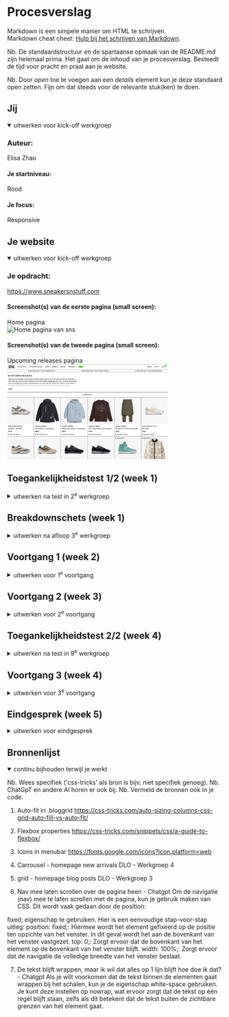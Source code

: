 # Procesverslag
Markdown is een simpele manier om HTML te schrijven.  
Markdown cheat cheet: [Hulp bij het schrijven van Markdown](https://github.com/adam-p/markdown-here/wiki/Markdown-Cheatsheet).

Nb. De standaardstructuur en de spartaanse opmaak van de README.md zijn helemaal prima. Het gaat om de inhoud van je procesverslag. Besteedt de tijd voor pracht en praal aan je website.

Nb. Door *open* toe te voegen aan een *details* element kun je deze standaard open zetten. Fijn om dat steeds voor de relevante stuk(ken) te doen.





## Jij

<details open>
  <summary>uitwerken voor kick-off werkgroep</summary>

  ### Auteur:
  Elisa Zhao

  #### Je startniveau:
  Rood

  #### Je focus:
  Responsive
 
</details>





## Je website

<details open>
  <summary>uitwerken voor kick-off werkgroep</summary>

  ### Je opdracht:
  https://www.sneakersnstuff.com

  #### Screenshot(s) van de eerste pagina (small screen): 
  Home pagina  
  <img src="readme-images/homePagina_sns.png" width="375px" alt="Home pagina van sns">

  #### Screenshot(s) van de tweede pagina (small screen):
  Upcoming releases pagina 
  <img src="readme-images/upcomingReleases_sns.png" width="375px" alt="Upcoming release pagina van sns">
 
</details>



## Toegankelijkheidstest 1/2 (week 1)

<details>
  <summary>uitwerken na test in 2<sup>e</sup> werkgroep</summary>

  ### Bevindingen
  Lijst met je bevindingen die in de test naar voren kwamen:

  Content
  De taal die ze op de website gebruiken is niet complex.
  De buttons geven meestal aan wat het doet, als dat niet zo is kan je wel zien dat het een button is en dat je erop kan klikken.
  De links hebben ook een beschrijving wat het product is en waarop je komt wanneer je het aanklikt.
  
  Code
  Tijdens het valideren van de code kreeg ik 42 errors, 23 warnings en 48 info messaged, ook wanneer ik wat dieper in de code kijk
  zie ik wel dingen waaraan die niet voldoet zoals, de heading elements die niet overal zijn gebruikt of ze gebruiken het veel voor een class, je kan de website wel bedienen met je keyboard alleen zie je niet waar je op dat moment bent dit maakt het dus minder toegankelijk. In de code zelf wordt er vooral veel gebruik gemaakt van vele classes, divs en javascript zelfs voor de kleinste dingen.

  Mobiele ervaring
  De mobiele ervaring van de website is wel goed, je hebt de mogelijkheid om de website te draaien, de horizontale scroll gaat weg, de buttons and links zijn qua grote goed en het scroll gebied is goed. 

  Video & Audio
  Ze maken vrij weinig gebruik van video/audio wanneer dat wel wordt gedaan speelt het niet automatisch af en heb je de mogelijkheid om het te stoppen, maar is er geen mogelijkheid voor ondertiteling. 

  Controls
  Ze maken gebruik van een a element voor linkjes.
  De links zijn niet zo snel te herkennen als links. 
  Alleen pas wanneer je er overheen hovert met je muis, dan worden ze onderlijnt maar ook dit is niet altijd het geval.
  Daarnaast maken ze geen gebruik van een focus state als je het probeert te bedienen met je keyboard. 
  De buttons die worden weergeven zijn gemaakt met een button element, wel merk ik dat sommige links gestyled zijn als een button.

  Animatie 
  Ze maken wel gebruik van een animatie, dit is niet storend en speelt het niet te snel af je hebt hierbij niet de mogelijkheid om het stop te zetten.

  Uiterlijk
  Ze ondersteunen geen dark&light mode, de kleuren zijn vooral zwart/wit alleen de afbeeldingen niet maar in de beschrijving weergeven ze altijd de kleur van het item. Daardoor is de website niet perse afhankelijk van de kleur.
  Het contrast kan je altijd aanpassen, de tekst kan je ook vergroten en schaalt de website meteen mee. 
  De tekst is op sommige delen van de website wel aan de kleine kant, dit is niet voor iedereen goed leesbaar.

  Contrast
  Het kleuren contrast is goed, de tekst is soms wel aan de kleine kant en kan niet voor iedereen goed leesbaar zijn, de afbeeldingen blijft wel overal goed te zien alleen gebruiken ze in hun campagne tekst over een afbeelding dit is niet altijd goed leesbaar. 
</details>



## Breakdownschets (week 1)

<details>
  <summary>uitwerken na afloop 3<sup>e</sup> werkgroep</summary>

  ### de hele pagina + dynamisch deel: 
  <img src="readme-images/homepageBreakdown.jpg" width="375px" alt="breakdown van de home pagina + dynamisch deel">

  ### Upcoming releases pagina: 
  <img src="readme-images/upcomingreleasesBreakdown.jpg" width="375px" alt="breakdown van de upcoming releases pagina">
</details>





## Voortgang 1 (week 2)

<details>
  <summary>uitwerken voor 1<sup>e</sup> voortgang</summary>

  ### Stand van zaken 
  hier dit ging goed & dit was lastig (neem ook screenshots op van delen van je website en code)

  Deze week heb ik mij vooral bezig gehouden met het opzetten van een basis in de html, dit verliep vrijwel goed
  alleen twijfelde ik bij sommige onderdelen welke heading ik moest gebruiken en of ik voor iets wel een ul kon gebruiken.

  Bij het menu vind ik het nog lastig wat ik in de html moet zetten, want wanneer de website op mobiel scherm staat is de nav anders 
  dan dat die op desktop scherm staat. Ik heb allereerst beide uitgewerkt, maar zal ik later nog vragen hoe ik dit precies moet doen.
  <img src="readme-images/navcode.png" width="375px" alt="code van het nav element">

  Ik heb ook gewerkt aan het menu met css alleen kwam ik er later achter dat die nog helemaal niet responsive is en dus niet meeschaalt. 
  Daar moet ik dus nogmaals naar kijken!
  <img src="readme-images/menuhompage.png" width="375px" alt="code van het nav element">

  Voor deze week ben ik niet echt tevreden met mijn voortgang, ik heb alleen nog maar aan html gewerkt voor maar 1 pagine en ook weinig aan de css. Dit moet ik voor de volgende voortgang zeker inhalen! Dan wil ik tenminste klaar zijn met beide html's en een groot deel van beide css's hebben. 

  ### Agenda voor meeting
  samen met je groepje opstellen

  Student 1 - Elisa
  Wat moet er met javascript gedaan worden?
  Hoe uitgebreid moet de alt tekst zijn?
  Gebruik van sections, articles
  Hoe werkt de nav als die zich aanpast wanneer je het scherm responsive maakt?

  Student 2 - Zoë
  Hoe krijg ik de tekst ook responsive?
  Kan ik 2 ul lists in een menu plaatsen?

  Student 3 - Lynn
  Hoe krijg ik alleen de h1 responsive?
  Wanneer het scherm van mobiel naar laptop gaat, komt er een onderdeel bij in het menu. Hoe hebben ze dit gedaan?


  ### Verslag van meeting 
  hier na afloop snel de uitkomsten van de meeting vastleggen

  - Let op de structuur van je pagina.
    In de website wordt er veel gebruik gemaakt van een section > heading > ul > li > soms nog een article met daarin een heading en p 
  
  - Voeg nog enkele dingen toe in de meta van de html

  - Plaats een h2 heading bij een section, dit kan je later hiden maar dan wordt die wel voorgelezen door de voice over.
    Zo weet de gebruiker waar de section over gaat.
  
  - Kijk goed Wanneer het binnen de header valt, meestal zijn dit onderdelen die niet veranderen wanneer je naar een andere pagina gaat. 
</details>







## Voortgang 2 (week 3)

<details> 
  <summary>uitwerken voor 2<sup>e</sup> voortgang</summary>

  ### Stand van zaken 
  hier dit ging goed & dit was lastig (neem ook screenshots op van delen van je website en code)

  Ik heb deze week vooral verder gewerkt aan de css van mijn website
  Wat goed ging was het werken met grid, dit was aan het begin veel uitproberen maar uiteindelijk is het toch gelukt. 
  Het lastige was nog wel de blog posts onderaan de pagina responive krijgen en in combinatie met grid, dit is uiteindelijk wel 
  gelukt met hulp van de studentasisstenten.
  <img src="readme-images/voortgang2codegrid.png" width="375px" alt="code van responsive maken van de blog posts">
  <img src="readme-images/voortgang2grid.png" width="375px" alt="website blog posts">
  <img src="readme-images/voortgang2gridklein.png" width="375px" alt="website blog posts kleiner scherm">

  Flexbox ging ook goed, dit heb ik toegepast op deels de footer en de carrousel, dit is ook de eerste keer dat ik een carrousel 
  heb gemaakt en dit ging vrij snel en simpel!
  <img src="readme-images/carrousel.png" width="375px" alt="carrousel op de homepagina">
  <img src="readme-images/carrouselcode.png" width="375px" alt="code van de carrousel">
  
  Daarnaast heb ik ook verder gewerkt aan styling van de verschillende elementen zoals 
  emoji's toevoegen (dit heb ik nieuw geleerd), teksten etc.
  maar moet ik nog wel wat dingen doen zoals animaties, borders, witruimtes om het geheel af te maken. 
  Ik heb ook geprobeerd om de afbeeldingen eerst te krijgen inplaats van de tekst, dit heb ik gedaan met flexbox > order:1; bijv.
  maar lukt dit telkens niet. 

  Ook heb ik geprobeerd om de tekst te verschuiven en juist te krijgen, maar lukte het niet om die responsive te krijgen.
    <img src="readme-images/responsivetekst.png" width="375px" alt="tekst is niet responsive bij de campaignheader">

  Ik ben deze week tevreden met de vooruitgang van mijn website en lijkt die al veel meer op het origineel, wel moet ik nog veel werken aan de styling van sommige elementen en mij meer focussen op 1 deel van de website en daarna pas verder gaan naar de volgende.


  ### Agenda voor meeting
  samen met je groepje opstellen

  Student 1 - Elisa
  Ik heb nu div’s gezet om de verschillende “kopjes” in de footer, mag dat? Of moet ik er sections van maken? <!-- ! -->
  Moet ik in de footer na de section ook een H2 zetten met een titel?
  Moet ik werken met meerdere css bestanden?
  Hoe krijg ik aan de linkerkant van de scherm geen border? Maar tussen de afbeeldingen wel?
  Hoe verander ik de style wanneer ik op het invulveld van een forum klik?
  Hoe krijg ik in de footer de laatste afbeelding eronder wanneer het scherm kleiner wordt? 
  Hoe zorg ik ervoor dat de tekst in de campaign header ook responsive wordt? 
  Hoe zorg ik ervoor dat ik allereerst het plaatje zie en dan pas de tekst? Doe ik dat met order? <!-- ! -->
  Van een volledig menu naar icoontjes en dat de style verandert, hoe werkt dat? <!-- ! -->

  Student 2 - Zoë
  Is het handig om flexbox te gebruiken of is left and bottom beter?
  Mag padding gebruikt worden?
  Wanneer ik hover zoom heb op een image, hoe zorg ik dat die tekst hetzelfde blijft?
  @fontface werkt niet?
  Hoeveel javascript moet je hebben?
  Is vijf witregels in css een must of mag je het zelf weten?
  Wanneer ik position relative en absolute gebruik op tekst komt de tekst in elkaar, wat is een goede manier om dit te fixen?

  Student 3 - Lynn
  Hoe doe je een searchbalk pop up?
  Waarom werkt flexbox niet meer wanneer ik position relative gebruik?
  Mag top/bottom etc. wel?
  Hoe werkt het met de font?
  Hoe krijg je een responsive slideshow van images?
  Mag je bij tekst die over images staan left en right etc. gebruiken?
  Hoe krijg ik de titels korter (om vormgeving redenen) wanneer het scherm kleiner wordt?

  ### Verslag van meeting
  hier na afloop snel de uitkomsten van de meeting vastleggen

  - Kijk ook vooral naar de originele website, als je bijv grid gebruikt kan je precies zien wat ze hebben gedaan en wat de textuur is.
  - sommige divs die je nu in je html hebt kan je aanpassen naar sections, dit is beter en kan je ook sections in sections zetten.
  - Om een afbeelding boven de tekst te zetten, zet je eerst op de parent de display:flex en dan op de children order.
  - In combinatie met media queries kan je de border op de afbeeldingen specifieker bepalen wanneer die schaalt.
  - Doormiddel van twee ul's te gebruiken in je nav kan je de twee verschillende menu's maken wanner de website van klein scherm naar groot scherm gaat of andersom. Als je scherm groter wordt dan zoveel pix etc. dan wordt de ene navigatie ingeschakeld en de andere uitgeschakeld, andersom dus ook. 

</details>





## Toegankelijkheidstest 2/2 (week 4)

<details>
  <summary>uitwerken na test in 9<sup>e</sup> werkgroep</summary>

  ### Bevindingen
  Lijst met je bevindingen die in de test naar voren kwamen (geef ook aan wat er verbeterd is):

  Screenreader
  Screen reader werkt alleen staat er steeds bezocht link, uiteindelijk hebben we het nogmaals getest als incognito "prive op een browser zit" en dan worden de links niet als bezocht weergeven omdat ik de website al meerdere keren heb bezocht.
  Voor de rest gaat de screenreader door alles heen en kan je precies zien waar die op dat moment is doormiddel van :focus.

  Verbeteringen
  - Uit de test blijkt ook dat er vele dingen zijn verbetert, allereerst het valideren van de html pagina daar kreeg ik nu 0 errors.
  - Ook heb ik geprobeert om in de html zelf niet al te veel classes/divs/javascript te gebruiken voor elk klein onderdeel wat ze dus eerst wel hadden. 
  - De headings die ik nu gebruik zijn nu ook echt gebruikt als headings met titels, om iets te introduceren en niet alleen voor classes. 
  - Ook worden er nu geen heading levels overgeslagen. 
  - Wanneer je nu met je keyboard door de website gaat kan je precies zien waar je bent, ik heb vooral ervoor gezorgd om de verschillende states zoals focus, hover van elementen aan te passen zodat het meer duidelijkheid geeft. Dit vergroot ook de toengangkelijkheid. 
  - De tekst heb ik nu vergroot, omdat het allereerst niet goed leesbaar was. 
  - Ook heb ik achter de tekst die in een afbeelding stond een background geplaatst zodat dit goed leesbaar blijft 
  en niet in de afbeelding wegvalt.
</details>





## Voortgang 3 (week 4)

<details>
  <summary>uitwerken voor 3<sup>e</sup> voortgang</summary>

  ### Stand van zaken
  hier dit ging goed & dit was lastig (neem ook screenshots op van delen van je website en code)
  Goed
  - Algemene styling
  - Responsiveness wanneer het scherm kleiner wordt dat sommige dingen wegvallen of juist andersom
  - Animatie 
  - States van de elementen

  Lastig
  - Menu 
  - positioneren van verschillende elementen (vooral in de nav)
  - bepaalde style elementen - fade in tekst 
  - in uitklap met button

  ### Agenda voor meeting
  samen met je groepje opstellen

  Student 1 - Elisa
- Hoe krijg ik mijn menu hetzelfde als het origineel qua positie?
- Hoe wordt de footer grid hetzelfde uitgelijnd als de grid erboven en dat de 1e kolom 2 blokken overneemt?
- Hoe krijg ik de footerbottom goed onder elkaar bij de a en img?
- Hoe krijg ik de pijltjes gericht op bepaalde woorden doe ik dat met nth-child wordt het dan wel overzichtelijk?
- Hoe werkt dat/wat bedoelen ze met skip link als je de website met controls gebruikt?
- Er zit geen video/audio in mijn website hoe doe ik het toegankelijkheid stukje van media, valt dat dan weg?
- Moest ik in de nav wel nou 1 kopje uitwerken of was dit al goed?
- In upcomingreleases komt animatie eerst maar het is geen h1

  Student 2 - Zoë
- hoe maak ik h5 responsive?
- hoe krijg ik mn nav als enige wat in beeld blijft en dat het dan scrolbaar is?
- wat kan ik als beste gebruiken om een img in mn footer te hebben?
- voor die images moet de link om h3 en img heen en kan ik die dan gwn leeg laten?

  Student 3 - Lynn
- Hoe krijg je een werkende slideshow van images die in een grid staan?
- Hoe zet ik tekst op een goede manier op een image?
- Hoe krijg ik de h1 over mn grid?
- De tekst loopt door uit de image, hoe krijg ik het naar de volgende regel (white-space: normal werkt niet)
- Hoe doe je een searchbalk pop up, is dat hetzelfde als bij het hamburgermenu?
- Op welke manier kan ik een gap krijgen tussen linkjes in mn navbar zonder margin?
- Wanneer ik de screenreader aan zet op de officiële site leest ie ook het hamburgermenu op, terwijl die niet uitgeklapt is. Hetzelfde voor de 2e html pagina




  ### Verslag van meeting
  hier na afloop snel de uitkomsten van de meeting vastleggen

  - punt 1
  - punt 2
  - nog een punt
  - ...

</details>





## Eindgesprek (week 5)

<details>
  <summary>uitwerken voor eindgesprek</summary>

  ### Je uitkomst - karakteristiek screenshots:
  <img src="readme-images/dummy-plaatje.jpg" width="375px" alt="uitomst opdracht 1">


  ### Dit ging goed/Heb ik geleerd: 
  Korte omschrijving met plaatjes

  <img src="readme-images/dummy-plaatje.jpg" width="375px" alt="top">


  ### Dit was lastig/Is niet gelukt:
  Korte omschrijving met plaatjes

  <img src="readme-images/dummy-plaatje.jpg" width="375px" alt="bummer">
</details>





## Bronnenlijst <!-- dit moet nog -->

<details open>
  <summary>continu bijhouden terwijl je werkt</summary>

  Nb. Wees specifiek ('css-tricks' als bron is bijv. niet specifiek genoeg). 
  Nb. ChatGpT en andere AI horen er ook bij.
  Nb. Vermeld de bronnen ook in je code.

  1. Auto-fit in .bloggrid
  https://css-tricks.com/auto-sizing-columns-css-grid-auto-fill-vs-auto-fit/

  2. Flexbox properties
  https://css-tricks.com/snippets/css/a-guide-to-flexbox/

  3. Icons in menubar
  https://fonts.google.com/icons?icon.platform=web

  4. Carrousel - homepage new arrivals
  DLO - Werkgroep 4
  
  5. grid - homepage blog posts 
  DLO - Werkgroep 3 

  6. Nav mee laten scrollen over de pagina heen - Chatgpt
  Om de navigatie (nav) mee te laten scrollen met de pagina, kun je gebruik maken van CSS. Dit wordt vaak gedaan door de position: 
  
  fixed; eigenschap te gebruiken. Hier is een eenvoudige stap-voor-stap uitleg:
  position: fixed;: Hiermee wordt het element gefixeerd op de positie ten opzichte van het venster. In dit geval wordt het aan de bovenkant van het venster vastgezet.
  top: 0;: Zorgt ervoor dat de bovenkant van het element op de bovenkant van het venster blijft.
  width: 100%;: Zorgt ervoor dat de navigatie de volledige breedte van het venster beslaat.

  7. De tekst blijft wrappen, maar ik wil dat alles op 1 lijn blijft hoe doe ik dat? - Chatgpt
  Als je wilt voorkomen dat de tekst binnen de elementen gaat wrappen bij het schalen, kun je de eigenschap white-space gebruiken. Je kunt deze instellen op nowrap, wat ervoor zorgt dat de tekst op één regel blijft staan, zelfs als dit betekent dat de tekst buiten de zichtbare grenzen van het element gaat.

</details>